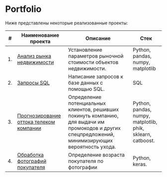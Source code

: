 # Portfolio
Ниже представлены некоторые реализованные проекты:

| #    | Наименование проекта                | Описание                                                     | Стек                                                         |
| ---- | ------------------------------------------------------------ | ------------------------------------------------------------ | ------------------------------------------------------------ |
| 1.   | [Анализ рынка недвижимости](https://github.com/Dodukhov/Portfolio/tree/main/Realty_analysis) | Установление параметров рыночной стоимости объектов недвижимости. | Python, pandas, numpy, <br/> matplotlib       |
| 2.   | [Запросы SQL](https://github.com/Dodukhov/Portfolio/tree/main/SQL_Project) | Написание запросов к базе данных с помощью SQL. | SQL       |
| 3.   | [Прогнозирование оттока телеком компании](https://github.com/Dodukhov/Portfolio/tree/main/Churn_Prediction) | Определение потенциальных клиентов, решивших покинуть компанию, для выдачи им промокодов и других спецпредложений, минимизирующих вероятность ухода.   | Python, pandas, numpy, <br/> matplotlib, phik, sklearn, catboost. |
| 4.   | [Обработка фотографий покупателя](https://github.com/Dodukhov/Portfolio/tree/main/Computer_vision) | Определение возраста покупателя по фотографии   | Python, keras. |
